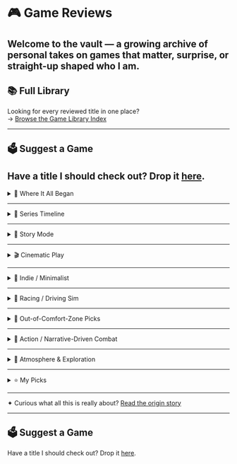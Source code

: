 # 🎮 Game Reviews

Welcome to the vault — a growing archive of personal takes on games that matter, surprise, or straight-up shaped who I am.
---

## 📚 Full Library

Looking for every reviewed title in one place?  
→ [Browse the Game Library Index](gameindex.md)

---

## 🗳️ Suggest a Game

Have a title I should check out? Drop it [here](suggestions.md).
---

<details>
<summary>🌟 Where It All Began</summary>

> The first game that made me a gamer.  
> The first swing, the first suit, the first moment I *got it*.

- [🕷️ Marvel’s Spider-Man](games/sm.md)  
  _A game that wasn’t just fun — it was foundational._  
- [⛏️ Minecraft](games/minecraft.md)  
  _The sandbox that taught me how to explore, create, and imagine._

</details>

---

<details>
<summary>🧬 Series Timeline</summary>

> Following the evolution — from webbed origins to symbiote legacy.

- [Marvel’s Spider-Man](games/sm.md)  
- [Spider-Man: Miles Morales](games/smmm.md)  
- [Spider-Man 2](games/sm2.md)
- [Portal 2](games/portal2.md)

</details>

---

<details>
<summary>📖 Story Mode</summary>

Narrative-driven, emotion-forward — where the pacing is as important as the plot.

- [Firewatch](games/firewatch.md)  
- [Road 96](games/road-96.md)  
- [Marvel’s Spider-Man](games/sm.md)  
- [Miles Morales](games/smmm.md)  
- [Ghost of Tsushima](games/ghost.md)

</details>

---

<details>
<summary>🎬 Cinematic Play</summary>

Games with cinematic craftsmanship — deliberate colour grading, immersive pacing, and visual coherence.
Where cinematography, sound, and movement speak louder than HUDs or stats.

- [Firewatch](games/firewatch.md)  
- [Ghost of Tsushima](games/ghost.md)  
- [Stray](games/stray.md)  
- [Spider-Man: Miles Morales](games/smmm.md)  
- [Road 96](games/road-96.md)  
- [Spider-Man 2](games/sm2.md)

</details>

---

<details>
<summary>🎨 Indie / Minimalist</summary>

Design-forward games that lean into mood, mechanics, or both.

- [art of rally](games/art-of-rally.md)  
- [Marvel’s Spider-Man 2](games/sm2.md)  
- [Stray](games/stray.md)
- [Portal](games/portal.md)

</details>

---

<details>
<summary>🚗 Racing / Driving Sim</summary>

The joy of motion, traction, and track familiarity.

- [art of rally](games/art-of-rally.md)  
- [Gran Turismo 7](games/gt7.md)  
- [Test Drive Unlimited Solar Crown](games/tdusc.md)  
- [Forza Horizon 5](games/horizon5.md)  
- [Forza Horizon 4](games/horizon4.md)

</details>

---

<details>
<summary>🤖 Out-of-Comfort-Zone Picks</summary>

Games that weren’t “my thing” — but earned my respect anyway.

- [Titanfall 2](games/titanfall2.md)  
- [Squirrel with a Gun](games/squirrel-with-a-gun.md)

</details>

---

<details>
<summary>🔫 Action / Narrative-Driven Combat</summary>

Stylized chaos with tight mechanics and heavy stakes.

- [Call of Duty: Black Ops Cold War](games/codbocw.md)  
- [Spider-Man 2](games/sm2.md)  
- [Titanfall 2](games/titanfall2.md)  
- [Ghost of Tsushima](games/ghost.md)

</details>

---

<details>
<summary>🌌 Atmosphere & Exploration</summary>

Games that thrive on mood, immersion, or strange beauty.

- [Ghost of Tsushima](games/ghost.md)  
- [Stray](games/stray.md)  
- [Squirrel with a Gun](games/squirrel-with-a-gun.md)

</details>

---

<details>
<summary>⭐ My Picks</summary>

> Games that stuck with me — emotionally, mechanically, or philosophically.

- [Firewatch](games/firewatch.md)  
- [Marvel’s Spider-Man](games/sm.md)  
- [art of rally](games/art-of-rally.md)  
- [Marvel’s Spider-Man 2](games/sm2.md)  
- [Ghost of Tsushima](games/ghost.md)  
- [Minecraft](games/minecraft.md)

</details>

---

✦ Curious what all this is really about? [Read the origin story](about-the-vault.md)

---

## 🗳️ Suggest a Game

Have a title I should check out? Drop it [here](suggestions.md).